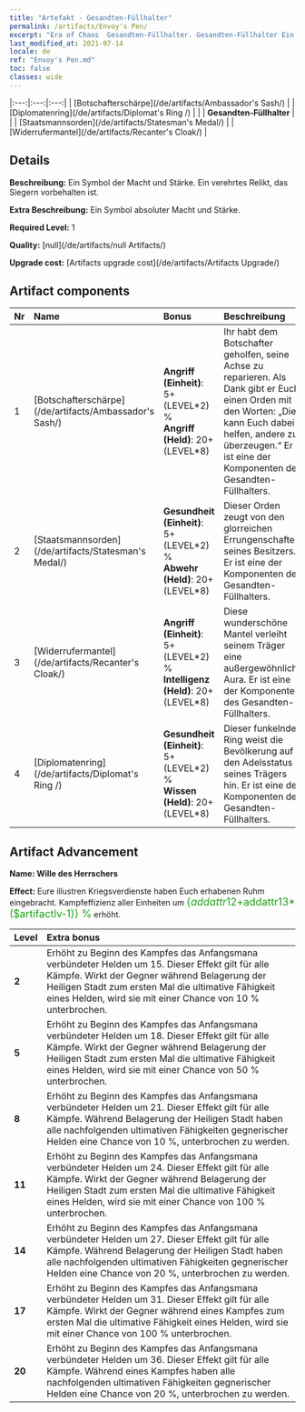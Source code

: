 ```yaml
---
title: "Artefakt - Gesandten-Füllhalter"
permalink: /artifacts/Envoy's Pen/
excerpt: "Era of Chaos  Gesandten-Füllhalter. Gesandten-Füllhalter Ein Symbol der Macht und Stärke. Ein verehrtes Relikt, das Siegern vorbehalten ist."
last_modified_at: 2021-07-14
locale: de
ref: "Envoy's Pen.md"
toc: false
classes: wide
---
```


  |:---:|:---:|:---:| 
  |  [Botschafterschärpe](/de/artifacts/Ambassador's Sash/) |   |  [Diplomatenring](/de/artifacts/Diplomat's Ring /) | 
  |   | **Gesandten-Füllhalter** |  | 
  |  [Staatsmannsorden](/de/artifacts/Statesman's Medal/) |   |  [Widerrufermantel](/de/artifacts/Recanter's Cloak/) | 


## Details

 **Beschreibung:** Ein Symbol der Macht und Stärke. Ein verehrtes Relikt, das Siegern vorbehalten ist.

 **Extra Beschreibung:** Ein Symbol absoluter Macht und Stärke.

 **Required Level:** 1

 **Quality:** [null](/de/artifacts/null Artifacts/)

 **Upgrade cost:** [Artifacts upgrade cost](/de/artifacts/Artifacts Upgrade/)



## Artifact components

  | Nr |    Name    |   Bonus | Beschreibung | 
  |:---|:-----------|:--------|:------------| 
  | 1 | [Botschafterschärpe](/de/artifacts/Ambassador's Sash/) | **Angriff (Einheit)**: 5+(LEVEL\*2) %<br/>**Angriff (Held)**: 20+(LEVEL\*8) | Ihr habt dem Botschafter geholfen, seine Achse zu reparieren. Als Dank gibt er Euch einen Orden mit den Worten: „Dies kann Euch dabei helfen, andere zu überzeugen.“ Er ist eine der Komponenten des Gesandten-Füllhalters. | 
  | 2 | [Staatsmannsorden](/de/artifacts/Statesman's Medal/) | **Gesundheit (Einheit)**: 5+(LEVEL\*2) %<br/>**Abwehr (Held)**: 20+(LEVEL\*8) | Dieser Orden zeugt von den glorreichen Errungenschaften seines Besitzers. Er ist eine der Komponenten des Gesandten-Füllhalters. | 
  | 3 | [Widerrufermantel](/de/artifacts/Recanter's Cloak/) | **Angriff (Einheit)**: 5+(LEVEL\*2) %<br/>**Intelligenz (Held)**: 20+(LEVEL\*8) | Diese wunderschöne Mantel verleiht seinem Träger eine außergewöhnliche Aura. Er ist eine der Komponenten des Gesandten-Füllhalters. | 
  | 4 | [Diplomatenring](/de/artifacts/Diplomat's Ring /) | **Gesundheit (Einheit)**: 5+(LEVEL\*2) %<br/>**Wissen (Held)**: 20+(LEVEL\*8) | Dieser funkelnde Ring weist die Bevölkerung auf den Adelsstatus seines Trägers hin. Er ist eine der Komponenten des Gesandten-Füllhalters. | 


## Artifact Advancement

 **Name: Wille des Herrschers**

 **Effect:** Eure illustren Kriegsverdienste haben Euch erhabenen Ruhm eingebracht. Kampfeffizienz aller Einheiten um <span style="color: #1ca216;font-size:18px">{$addattr12+$addattr13*($artifactlv-1)} %</span> erhöht.

  |  Level  |    Extra bonus  | 
  |:--------|:----------------| 
  | **2** | Erhöht zu Beginn des Kampfes das Anfangsmana verbündeter Helden um 15. Dieser Effekt gilt für alle Kämpfe. Wirkt der Gegner während Belagerung der Heiligen Stadt zum ersten Mal die ultimative Fähigkeit eines Helden, wird sie mit einer Chance von 10 % unterbrochen. | 
  | **5** | Erhöht zu Beginn des Kampfes das Anfangsmana verbündeter Helden um 18. Dieser Effekt gilt für alle Kämpfe. Wirkt der Gegner während Belagerung der Heiligen Stadt zum ersten Mal die ultimative Fähigkeit eines Helden, wird sie mit einer Chance von 50 % unterbrochen. | 
  | **8** | Erhöht zu Beginn des Kampfes das Anfangsmana verbündeter Helden um 21. Dieser Effekt gilt für alle Kämpfe. Während Belagerung der Heiligen Stadt haben alle nachfolgenden ultimativen Fähigkeiten gegnerischer Helden eine Chance von 10 %, unterbrochen zu werden. | 
  | **11** | Erhöht zu Beginn des Kampfes das Anfangsmana verbündeter Helden um 24. Dieser Effekt gilt für alle Kämpfe. Wirkt der Gegner während Belagerung der Heiligen Stadt zum ersten Mal die ultimative Fähigkeit eines Helden, wird sie mit einer Chance von 100 % unterbrochen. | 
  | **14** | Erhöht zu Beginn des Kampfes das Anfangsmana verbündeter Helden um 27. Dieser Effekt gilt für alle Kämpfe. Während Belagerung der Heiligen Stadt haben alle nachfolgenden ultimativen Fähigkeiten gegnerischer Helden eine Chance von 20 %, unterbrochen zu werden. | 
  | **17** | Erhöht zu Beginn des Kampfes das Anfangsmana verbündeter Helden um 31. Dieser Effekt gilt für alle Kämpfe. Wirkt der Gegner während eines Kampfes zum ersten Mal die ultimative Fähigkeit eines Helden, wird sie mit einer Chance von 100 % unterbrochen. | 
  | **20** | Erhöht zu Beginn des Kampfes das Anfangsmana verbündeter Helden um 36. Dieser Effekt gilt für alle Kämpfe. Während eines Kampfes haben alle nachfolgenden ultimativen Fähigkeiten gegnerischer Helden eine Chance von 20 %, unterbrochen zu werden. | 
